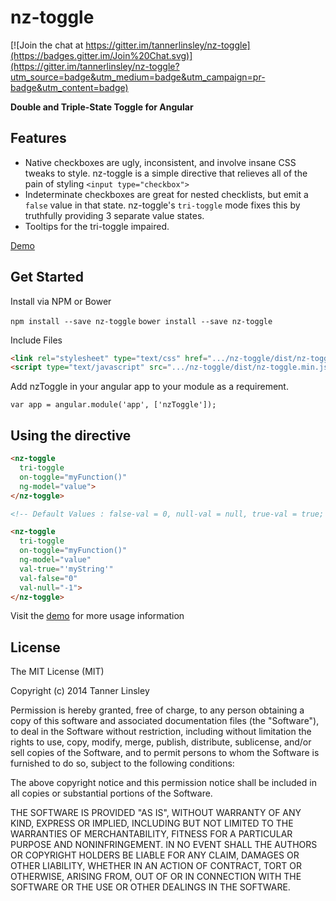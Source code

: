 # nz-toggle

[![Join the chat at https://gitter.im/tannerlinsley/nz-toggle](https://badges.gitter.im/Join%20Chat.svg)](https://gitter.im/tannerlinsley/nz-toggle?utm_source=badge&utm_medium=badge&utm_campaign=pr-badge&utm_content=badge)

__Double and Triple-State Toggle for Angular__

## Features
- Native checkboxes are ugly, inconsistent, and involve insane CSS tweaks to style. nz-toggle is a simple directive that relieves all of the pain of styling `<input type="checkbox">`
- Indeterminate checkboxes are great for nested checklists, but emit a `false` value in that state. nz-toggle's `tri-toggle` mode fixes this by truthfully providing 3 separate value states.
- Tooltips for the tri-toggle impaired.

[Demo](http://codepen.io/anon/pen/yNjyME)

## Get Started

Install via NPM or Bower

`npm install --save nz-toggle`
`bower install --save nz-toggle`

Include Files

```html
<link rel="stylesheet" type="text/css" href=".../nz-toggle/dist/nz-toggle.min.css" />
<script type="text/javascript" src=".../nz-toggle/dist/nz-toggle.min.js"></script>
```

Add nzToggle in your angular app to your module as a requirement.

```
var app = angular.module('app', ['nzToggle']);
```

## Using the directive

```html
<nz-toggle
  tri-toggle
  on-toggle="myFunction()"
  ng-model="value">
</nz-toggle>

<!-- Default Values : false-val = 0, null-val = null, true-val = true; -->
```

```html
<nz-toggle
  tri-toggle
  on-toggle="myFunction()"
  ng-model="value"
  val-true="'myString'"
  val-false="0"
  val-null="-1">
</nz-toggle>

```

Visit the [demo](http://codepen.io/anon/pen/yNjyME) for more usage information

## License

The MIT License (MIT)

Copyright (c) 2014 Tanner Linsley

Permission is hereby granted, free of charge, to any person obtaining a copy
of this software and associated documentation files (the "Software"), to deal
in the Software without restriction, including without limitation the rights
to use, copy, modify, merge, publish, distribute, sublicense, and/or sell
copies of the Software, and to permit persons to whom the Software is
furnished to do so, subject to the following conditions:

The above copyright notice and this permission notice shall be included in
all copies or substantial portions of the Software.

THE SOFTWARE IS PROVIDED "AS IS", WITHOUT WARRANTY OF ANY KIND, EXPRESS OR
IMPLIED, INCLUDING BUT NOT LIMITED TO THE WARRANTIES OF MERCHANTABILITY,
FITNESS FOR A PARTICULAR PURPOSE AND NONINFRINGEMENT. IN NO EVENT SHALL THE
AUTHORS OR COPYRIGHT HOLDERS BE LIABLE FOR ANY CLAIM, DAMAGES OR OTHER
LIABILITY, WHETHER IN AN ACTION OF CONTRACT, TORT OR OTHERWISE, ARISING FROM,
OUT OF OR IN CONNECTION WITH THE SOFTWARE OR THE USE OR OTHER DEALINGS IN
THE SOFTWARE.
